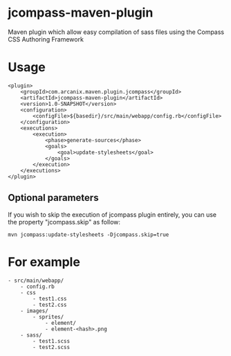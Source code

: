 jcompass-maven-plugin
=====================

Maven plugin which allow easy compilation of sass files using the Compass CSS Authoring Framework

# Usage

    <plugin>
        <groupId>com.arcanix.maven.plugin.jcompass</groupId>
        <artifactId>jcompass-maven-plugin</artifactId>
        <version>1.0-SNAPSHOT</version>
        <configuration>
            <configFile>${basedir}/src/main/webapp/config.rb</configFile>
        </configuration>
        <executions>
            <execution>
                <phase>generate-sources</phase>
                <goals>
                    <goal>update-stylesheets</goal>
                </goals>
            </execution>
        </executions>
    </plugin>

## Optional parameters

If you wish to skip the execution of jcompass plugin entirely, you can use the property "jcompass.skip" as follow:

    mvn jcompass:update-stylesheets -Djcompass.skip=true

# For example

    - src/main/webapp/
        - config.rb
        - css
            - test1.css
            - test2.css
        - images/
            - sprites/
                - element/
                - element-<hash>.png
        - sass/
            - test1.scss
            - test2.scss
